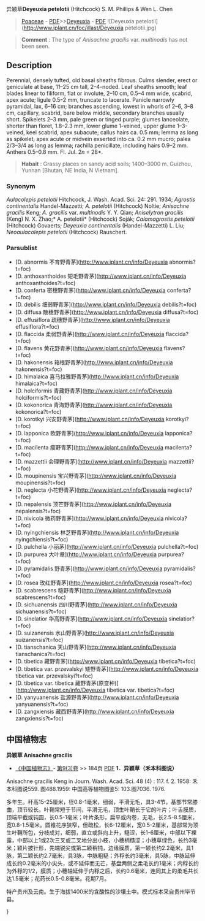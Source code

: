 异颖草**Deyeuxia petelotii** (Hitchcock) S. M. Phillips & Wen L. Chen

> [Poaceae](http://www.iplant.cn/info/Poaceae?t=foc) - [PDF](http://www.iplant.cn/foc/pdf/Poaceae.pdf)>>[Deyeuxia](http://www.iplant.cn/info/Deyeuxia?t=foc) - [PDF](http://www.iplant.cn/foc/pdf/Deyeuxia.pdf)
![Deyeuxia petelotii](http://www.iplant.cn/foc/illast/Deyeuxia petelotii.jpg)


> **Comment** : 
> The type of *Anisachne gracilis* var. *multinodis* has not been seen.

## Description

Perennial, densely tufted, old basal sheaths fibrous. Culms slender, erect or geniculate at base, 11–25 cm tall, 2–4-noded. Leaf sheaths smooth; leaf blades linear to filiform, flat or involute, 2–10 cm, 0.5–4 mm wide, scabrid, apex acute; ligule 0.5–2 mm, truncate to lacerate. Panicle narrowly pyramidal, lax, 6–16 cm; branches ascending, lowest in whorls of 2–6, 3–8 cm, capillary, scabrid, bare below middle, secondary branches usually short. Spikelets 2–3 mm, pale green or tinged purple; glumes lanceolate, shorter than floret, 1.8–2.3 mm, lower glume 1-veined, upper glume 1–3-veined, keel scabrid, apex subacute; callus hairs ca. 0.5 mm; lemma as long as spikelet, apex acute or midvein exserted into ca. 0.2 mm mucro; palea 2/3–3/4 as long as lemma; rachilla penicillate, including hairs 0.9–2 mm. Anthers 0.5–0.8 mm. Fl. Jul. 2*n* = 28*.


> **Habait** : 
> Grassy places on sandy acid soils; 1400–3000 m. Guizhou, Yunnan [Bhutan, NE India, N Vietnam].

### Synonym
*Aulacolepis petelotii* Hitchcock, J. Wash. Acad. Sci. 24: 291. 1934; *Agrostis continentalis* Handel-Mazzetti; *A. petelotii* (Hitchcock) Noltie; *Anisachne gracilis* Keng; *A. gracilis* var. *multinodis* Y. Y. Qian; *Aniselytron gracilis* (Keng) N. X. Zhao;* A. petelotii* (Hitchcock) Soják; *Calamagrostis petelotii* (Hitchcock) Govaerts; *Deyeuxia continentalis* (Handel-Mazzetti) L. Liu; *Neoaulacolepis petelotii* (Hitchcock) Rauschert.


### Parsublist

* [D.  abnormis  不育野青茅](http://www.iplant.cn/info/Deyeuxia abnormis?t=foc)
* [D.  anthoxanthoides  短毛野青茅](http://www.iplant.cn/info/Deyeuxia anthoxanthoides?t=foc)
* [D.  conferta  密穗野青茅](http://www.iplant.cn/info/Deyeuxia conferta?t=foc)
* [D.  debilis  细弱野青茅](http://www.iplant.cn/info/Deyeuxia debilis?t=foc)
* [D.  diffusa  散穗野青茅](http://www.iplant.cn/info/Deyeuxia diffusa?t=foc)
* [D.  effusiflora  疏穗野青茅](http://www.iplant.cn/info/Deyeuxia effusiflora?t=foc)
* [D.  flaccida  柔弱野青茅](http://www.iplant.cn/info/Deyeuxia flaccida?t=foc)
* [D.  flavens  黄花野青茅](http://www.iplant.cn/info/Deyeuxia flavens?t=foc)
* [D.  hakonensis  箱根野青茅](http://www.iplant.cn/info/Deyeuxia hakonensis?t=foc)
* [D.  himalaica  喜马拉雅野青茅](http://www.iplant.cn/info/Deyeuxia himalaica?t=foc)
* [D.  holciformis  青藏野青茅](http://www.iplant.cn/info/Deyeuxia holciformis?t=foc)
* [D.  kokonorica  青海野青茅](http://www.iplant.cn/info/Deyeuxia kokonorica?t=foc)
* [D.  korotkyi  兴安野青茅](http://www.iplant.cn/info/Deyeuxia korotkyi?t=foc)
* [D.  lapponica  欧野青茅](http://www.iplant.cn/info/Deyeuxia lapponica?t=foc)
* [D.  macilenta  瘦野青茅](http://www.iplant.cn/info/Deyeuxia macilenta?t=foc)
* [D.  mazzettii  会理野青茅](http://www.iplant.cn/info/Deyeuxia mazzettii?t=foc)
* [D.  moupinensis  宝兴野青茅](http://www.iplant.cn/info/Deyeuxia moupinensis?t=foc)
* [D.  neglecta  小花野青茅](http://www.iplant.cn/info/Deyeuxia neglecta?t=foc)
* [D.  nepalensis  顶芒野青茅](http://www.iplant.cn/info/Deyeuxia nepalensis?t=foc)
* [D.  nivicola  微药野青茅](http://www.iplant.cn/info/Deyeuxia nivicola?t=foc)
* [D.  nyingchiensis  林芝野青茅](http://www.iplant.cn/info/Deyeuxia nyingchiensis?t=foc)
* [D.  pulchella  小丽茅](http://www.iplant.cn/info/Deyeuxia pulchella?t=foc)
* [D.  purpurea  大叶章](http://www.iplant.cn/info/Deyeuxia purpurea?t=foc)
* [D.  pyramidalis  野青茅](http://www.iplant.cn/info/Deyeuxia pyramidalis?t=foc)
* [D.  rosea  玫红野青茅](http://www.iplant.cn/info/Deyeuxia rosea?t=foc)
* [D.  scabrescens  糙野青茅](http://www.iplant.cn/info/Deyeuxia scabrescens?t=foc)
* [D.  sichuanensis  四川野青茅](http://www.iplant.cn/info/Deyeuxia sichuanensis?t=foc)
* [D.  sinelatior  华高野青茅](http://www.iplant.cn/info/Deyeuxia sinelatior?t=foc)
* [D.  suizanensis  水山野青茅](http://www.iplant.cn/info/Deyeuxia suizanensis?t=foc)
* [D.  tianschanica  天山野青茅](http://www.iplant.cn/info/Deyeuxia tianschanica?t=foc)
* [D.  tibetica  藏野青茅](http://www.iplant.cn/info/Deyeuxia tibetica?t=foc)
* [D.  tibetica var. przevalskyi  矮野青茅](http://www.iplant.cn/info/Deyeuxia tibetica var. przevalskyi?t=foc)
* [D.  tibetica var. tibetica  藏野青茅(原变种)](http://www.iplant.cn/info/Deyeuxia tibetica var. tibetica?t=foc)
* [D.  yanyuanensis  盐源野青茅](http://www.iplant.cn/info/Deyeuxia yanyuanensis?t=foc)
* [D.  zangxiensis  藏西野青茅](http://www.iplant.cn/info/Deyeuxia zangxiensis?t=foc)

## 中国植物志
**异颖草 Anisachne gracilis**

* [《中国植物志》](http://www.iplant.cn/frps)- [第9(3)卷](http://www.iplant.cn/frps/vol/9(3)) >> 184页 [PDF](http://www.iplant.cn/frps/pdf/9(3)/184.pdf)
**1．异颖草（禾本科图说）**

Anisachne gracilis Keng in Journ. Wash. Acad. Sci. 48 (4) : 117. f. 2. 1958: 禾本科图说559. 图488.1959: 中国高等植物图鉴5: 103.图7036. 1976.

多年生。秆高15-25厘米，径0.8-1毫米，细弱，平滑无毛，具3-4节，基部节常膝曲，顶节较长。叶鞘常短于节间，平滑无毛，顶生叶鞘长于它的叶片；叶舌膜质，顶端平截或钝圆，长0.5-1毫米；叶片条形，扁平或内卷，无毛，长2.5-8.5厘米，宽0.8-1.5毫米。圆锥花序狭窄，但疏松，长6-12厘米，宽0.5-2厘米，基部常为顶生叶鞘所包，分枝成对，细弱，直立或斜向上升，糙涩，长1-6厘米，中部以下裸露，中部以上1或2次三叉或二叉地分出小枝，小穗柄糙涩；小穗草绿色，长约3毫米；颖片披针形，先端锐尖或第二颖稍钝，边缘膜质，第一颖长约2.2毫米，具1脉，第二颖长约2.7毫米，具3脉，中脉粗糙；外稃长约3毫米，具5脉，中脉延伸成长约0.2毫米的小尖头，或不延伸而无芒，基盘两侧之柔毛长约1毫米；内稃长约为外稃的1/2，膜质；小穗轴延伸于内稃之后，长约0.6毫米，连同其上的柔毛共长达1.5毫米；花药长0.5-0.8毫米。花期7月。

特产贵州及云南。生于海拔1400米的含酸性的沙壤土中。模式标本采自贵州毕节县。

}